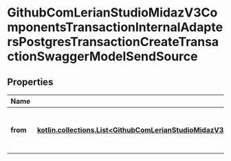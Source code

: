 
# GithubComLerianStudioMidazV3ComponentsTransactionInternalAdaptersPostgresTransactionCreateTransactionSwaggerModelSendSource

## Properties
| Name | Type | Description | Notes |
| ------------ | ------------- | ------------- | ------------- |
| **from** | [**kotlin.collections.List&lt;GithubComLerianStudioMidazV3ComponentsTransactionInternalAdaptersPostgresTransactionCreateTransactionSwaggerModelSendSourceFrom&gt;**](GithubComLerianStudioMidazV3ComponentsTransactionInternalAdaptersPostgresTransactionCreateTransactionSwaggerModelSendSourceFrom.md) | List of source operations required: true |  [optional] |



